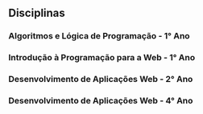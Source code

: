 ## Disciplinas

### Algoritmos e Lógica de Programação - 1° Ano
### Introdução à Programação para a Web - 1° Ano
### Desenvolvimento de Aplicações Web - 2° Ano
### Desenvolvimento de Aplicações Web - 4° Ano
